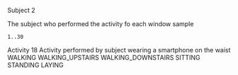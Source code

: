 Subject 2

  The subject who performed the activity fo each window sample
  
    1..30 

Activity  18
  Activity performed by subject wearing a smartphone on the waist
    WALKING
    WALKING_UPSTAIRS
    WALKING_DOWNSTAIRS
    SITTING
    STANDING
    LAYING
